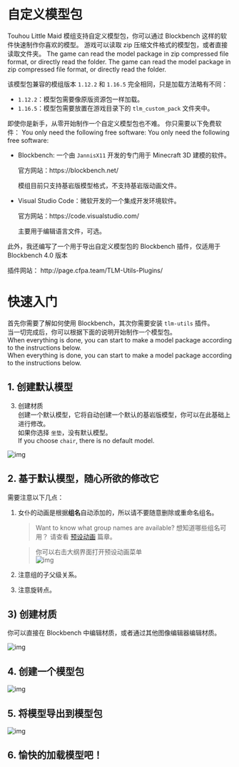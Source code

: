 # 自定义模型包

Touhou Little Maid 模组支持自定义模型包，你可以通过 Blockbench 这样的软件快速制作你喜欢的模型。 游戏可以读取 zip 压缩文件格式的模型包，或者直接读取文件夹。
The game can read the model package in zip compressed file format, or directly read the folder.
The game can read the model package in zip compressed file format, or directly read the folder.

该模型包兼容的模组版本 `1.12.2` 和 `1.16.5` 完全相同，只是加载方法略有不同：

- `1.12.2`：模型包需要像原版资源包一样加载。
- `1.16.5`：模型包需要放置在游戏目录下的 `tlm_custom_pack` 文件夹中。

即使你是新手，从零开始制作一个自定义模型包也不难。 你只需要以下免费软件： You only need the following free software: You only need the following free software:

- Blockbench: 一个由 `JannisX11` 开发的专门用于 Minecraft 3D 建模的软件。

  官方网站：https\://blockbench.net/

  模组目前只支持基岩版模型格式，不支持基岩版动画文件。

- Visual Studio Code：微软开发的一个集成开发环境软件。

  官方网站：https\://code.visualstudio.com/

  主要用于编辑语言文件，可选。

此外，我还编写了一个用于导出自定义模型包的 Blockbench 插件，仅适用于 Blockbench 4.0 版本

插件网站： http\://page.cfpa.team/TLM-Utils-Plugins/

# 快速入门

首先你需要了解如何使用 Blockbench，其次你需要安装 `tlm-utils` 插件。\
当一切完成后，你可以根据下面的说明开始制作一个模型包。\
When everything is done, you can start to make a model package according to the instructions below.\
When everything is done, you can start to make a model package according to the instructions below.

## 1. 创建默认模型

3. 创建材质\
   创建一个默认模型，它将自动创建一个默认的基岩版模型，你可以在此基础上进行修改。\
   如果你选择 `坐垫`，没有默认模型。\
   If you choose `chair`, there is no default model.

![img](https://i.imgur.com/h6ufpuS.gif)

## 2. 基于默认模型，随心所欲的修改它

需要注意以下几点：

1. 女仆的动画是根据**组名**自动添加的，所以请不要随意删除或重命名组名。

   > Want to know what group names are available? 想知道哪些组名可用？ 请查看 [预设动画](/preset_animation.md) 篇章。

   > 你可以右击大纲界面打开预设动画菜单\
   > ![img](https://i.imgur.com/N17PbiE.gif)

2. 注意组的子父级关系。

3. 注意旋转点。

## 3) 创建材质

你可以直接在 Blockbench 中编辑材质，或者通过其他图像编辑器编辑材质。

![img](https://i.imgur.com/4JOKLMd.gif)

## 4. 创建一个模型包

![img](https://i.imgur.com/RHq9zf1.gif)

## 5. 将模型导出到模型包

![img](https://i.imgur.com/Mux4TwJ.gif)

## 6. 愉快的加载模型吧！
